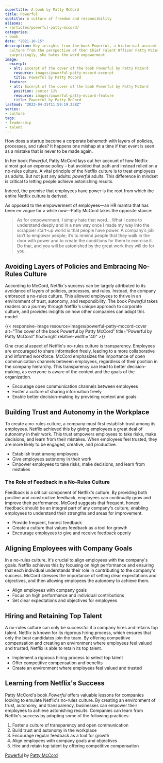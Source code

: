 ```yaml
---
supertitle: A book by Patty McCord
title: Powerful
subtitle: A culture of freedom and responsibility
aliases:
- /articles/powerful-patty-mccord/
categories:
- book
date: "2021-10-15"
description: Key insights from the book Powerful, a historical account of the Netflix
  culture from the perspective of then Chief Talent Officer Patty McCord. Perhaps
  surprisingly, she hates the word empowerment
image:
  excerpt:
  - alt: Excerpt of the cover of the book Powerful by Patty McCord
    resource: images/powerful-patty-mccord-excerpt
    title: Powerful by Patty McCord
  feature:
  - alt: Excerpt of the cover of the book Powerful by Patty McCord
    position: center 12%
    resource: images/powerful-patty-mccord-feature
    title: Powerful by Patty McCord
lastmod: "2023-04-25T11:59:19.238Z"
series:
- culture
tags:
- leadership
- talent
---
```


How does a startup become a corporate behemoth with layers of policies, processes, and rules? It happens one mishap at a time if that event is seen as a mistake that is never to be made again.

In her book *Powerful*, Patty McCord lays out her account of how Netflix almost got an expense policy – but avoided that path and instead relied on a no-rules culture. A vital principle of the Netflix culture is to treat employees as adults. But not just any adults: *powerful* adults. This difference in mindset is critical to letting people achieve astonishing results.

Indeed, the premise that employees have power is the root from which the entire Netflix culture is derived.

As opposed to the empowerment of employees—an HR mantra that has been en vogue for a while now—Patty McCord takes the opposite stance:

> As for empowerment, I simply hate that word...
> What I came to understand deeply and in a new way once I made my way into the scrappier start-up world is that people have power. A company’s job isn’t to empower people; it’s to remind people that they walk in the door with power and to create the conditions for them to exercise it. Do that, and you will be astonished by the great work they will do for you.

## Avoiding Layers of Policies and Embracing No-Rules Culture

According to McCord, Netflix's success can be largely attributed to its avoidance of layers of policies, processes, and rules. Instead, the company embraced a no-rules culture. This allowed employees to thrive in an environment of trust, autonomy, and responsibility. The book *Powerful* takes readers on a journey through Netflix's unique approach to corporate culture, and provides insights on how other companies can adopt this model.

{{< responsive-image resource=images/powerful-patty-mccord-cover alt="The cover of the book Powerful by Patty McCord" title="Powerful by Patty McCord" float=right relative-width="40" >}}

One crucial aspect of Netflix's no-rules culture is transparency. Employees are encouraged to share information freely, leading to a more collaborative and informed workforce. McCord emphasizes the importance of open communication channels between employees, regardless of their position in the company hierarchy. This transparency can lead to better decision-making, as everyone is aware of the context and the goals of the organization.

* Encourage open communication channels between employees
* Foster a culture of sharing information freely
* Enable better decision-making by providing context and goals

## Building Trust and Autonomy in the Workplace

To create a no-rules culture, a company must first establish trust among its employees. Netflix achieved this by giving employees a great deal of autonomy in their work. This trust empowers employees to take risks, make decisions, and learn from their mistakes. When employees feel trusted, they are more likely to be engaged, creative, and productive.

* Establish trust among employees
* Give employees autonomy in their work
* Empower employees to take risks, make decisions, and learn from mistakes

### The Role of Feedback in a No-Rules Culture

Feedback is a critical component of Netflix's culture. By providing both positive and constructive feedback, employees can continually grow and improve their performance. McCord suggests that frequent, honest feedback should be an integral part of any company's culture, enabling employees to understand their strengths and areas for improvement.

* Provide frequent, honest feedback
* Create a culture that values feedback as a tool for growth
* Encourage employees to give and receive feedback openly

## Aligning Employees with Company Goals

In a no-rules culture, it's crucial to align employees with the company's goals. Netflix achieves this by focusing on high performance and ensuring that each individual understands their role in contributing to the company's success. McCord stresses the importance of setting clear expectations and objectives, and then allowing employees the autonomy to achieve them.

* Align employees with company goals
* Focus on high performance and individual contributions
* Set clear expectations and objectives for employees

## Hiring and Retaining Top Talent

A no-rules culture can only be successful if a company hires and retains top talent. Netflix is known for its rigorous hiring process, which ensures that only the best candidates join the team. By offering competitive compensation and creating an environment where employees feel valued and trusted, Netflix is able to retain its top talent.

* Implement a rigorous hiring process to select top talent
* Offer competitive compensation and benefits
* Create an environment where employees feel valued and trusted

## Learning from Netflix's Success

Patty McCord's book *Powerful* offers valuable lessons for companies looking to emulate Netflix's no-rules culture. By creating an environment of trust, autonomy, and transparency, businesses can empower their employees to achieve astonishing results. Companies can learn from Netflix's success by adopting some of the following practices:

1. Foster a culture of transparency and open communication
2. Build trust and autonomy in the workplace
3. Encourage regular feedback as a tool for growth
4. Align employees with company goals and objectives
5. Hire and retain top talent by offering competitive compensation

[Powerful](https://www.amazon.com/gp/product/1939714095/ref=as_li_qf_asin_il_tl?ie=UTF8&tag=shzq-20&creative=9325&linkCode=as2&creativeASIN=1939714095&linkId=3ce451cff42bcc42556435240d94dc3c 'Affiliate link to buy the book at Amazon') by [Patty McCord](https://pattymccord.com 'Professional website of Patty McCord')
